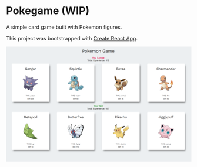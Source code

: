 # Pokegame (WIP)
A simple card game built with Pokemon figures.

This project was bootstrapped with [Create React App](https://github.com/facebook/create-react-app).

![alt text](https://github.com/DilanLivera/pokegame/blob/master/public/img/pokegame-img.png)

